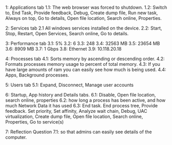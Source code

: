 1: Applications tab
1.1: The web browser was forced to shutdown.
1.2: Switch to, End Task, Provide feedback, Debug, Create dump file, Run new task, Always on top, Go to details, Open file location, Search online, Properties.

2: Services tab
2.1 All windows services installed on the device.
2.2: Start, Stop, Restart, Open Services, Search online, Go to details.

3: Performance tab
3.1: 5%
3.2: 6
3.3: 248
3.4: 32563 MB
3.5: 23654 MB
3.6: 8909 MB
3.7: 1 Gbps
3.8: Ethernet
3.9: 10.118.20.18

4: Processes tab
4.1: Sorts memory by ascending or descending order.
4.2: Formats processes memory usage to percent of total memory.
4.3: If you have large amounts of ram you can easily see how much is being used.
4.4: Apps, Background processes.

5: Users tab
5.1: Expand, Disconnect, Manage user accounts

6: Startup, App history and Details tabs.
6.1: Disable, Open file location, search online, properties
6.2: how long a process has been active, and how much Network Data it has used
6.3: End task. End process tree, Provide feedback. Set priority, Set affinity, Analyze wait chain, Debug, UAC virtualization, Create dump file, Open file location, Search online, Properties, Go to service(s)

7: Reflection Question
7.1: so that admins can easily see details of the computer.
